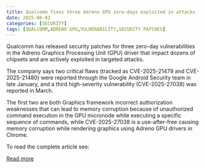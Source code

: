 ```yaml
---
title: Qualcomm fixes three Adreno GPU zero-days exploited in attacks
date: 2025-06-02
categories: [SECURITY]
tags: [QUALCOMM,ADRENO GPU,VULNERABILITY,SECURITY PATCHES]
---
```


Qualcomm has released security patches for three zero-day vulnerabilities in the Adreno Graphics Processing Unit (GPU) driver that impact dozens of chipsets and are actively exploited in targeted attacks.

The company says two critical flaws (tracked as CVE-2025-21479 and CVE-2025-21480) were reported through the Google Android Security team in late January, and a third high-severity vulnerability (CVE-2025-27038) was reported in March.

The first two are both Graphics framework incorrect authorization weaknesses that can lead to memory corruption because of unauthorized command execution in the GPU micronode while executing a specific sequence of commands, while CVE-2025-27038 is a use-after-free causing memory corruption while rendering graphics using Adreno GPU drivers in Chrome.

To read the complete article see:

[Read more](https://www.bleepingcomputer.com/news/security/qualcomm-fixes-three-adreno-gpu-zero-days-exploited-in-attacks/)  